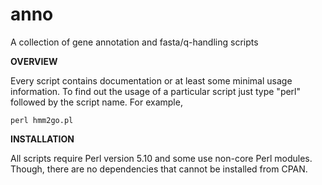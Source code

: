 anno
====

A collection of gene annotation and fasta/q-handling scripts


**OVERVIEW**

Every script contains documentation or at least some minimal usage information. To find out the usage of a particular script just type "perl" followed by the script name. For example,

    perl hmm2go.pl

**INSTALLATION**

All scripts require Perl version 5.10 and some use non-core Perl modules. Though, there are no dependencies that cannot be installed from CPAN.
